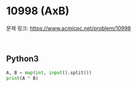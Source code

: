 # 10998 (AxB)

문제 링크: <https://www.acmicpc.net/problem/10998>

<br>

## Python3

```python
A, B = map(int, input().split())
print(A * B)
```
